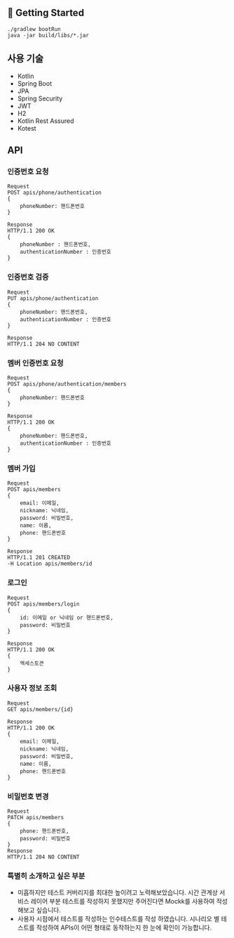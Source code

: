 ## 🚀 Getting Started

```
./gradlew bootRun
java -jar build/libs/*.jar
```

## 사용 기술
* Kotlin
* Spring Boot
* JPA
* Spring Security
* JWT
* H2
* Kotlin Rest Assured
* Kotest

## API
### 인증번호 요청
```
Request
POST apis/phone/authentication
{
    phoneNumber: 핸드폰번호
}

Response
HTTP/1.1 200 OK
{
    phoneNumber : 핸드폰번호,
    authenticationNumber : 인증번호
}
```

### 인증번호 검증
```
Request
PUT apis/phone/authentication
{
    phoneNumber: 핸드폰번호,
    authenticationNumber : 인증번호
}

Response
HTTP/1.1 204 NO CONTENT
```

### 멤버 인증번호 요청
```
Request
POST apis/phone/authentication/members
{
    phoneNumber: 핸드폰번호
}

Response
HTTP/1.1 200 OK
{
    phoneNumber: 핸드폰번호,
    authenticationNumber : 인증번호
}
```

### 멤버 가입
```
Request
POST apis/members
{
    email: 이메일,
    nickname: 닉네임,
    password: 비밀번호,
    name: 이름,
    phone: 핸드폰번호
}

Response
HTTP/1.1 201 CREATED
-H Location apis/members/id
```

### 로그인
```
Request
POST apis/members/login
{
    id: 이메일 or 닉네임 or 핸드폰번호,
    password: 비밀번호
}

Response
HTTP/1.1 200 OK
{
    엑세스토큰
}
```

### 사용자 정보 조회
```
Request
GET apis/members/{id}

Response
HTTP/1.1 200 OK
{
    email: 이메일,
    nickname: 닉네임,
    password: 비밀번호,
    name: 이름,
    phone: 핸드폰번호
}
```

### 비밀번호 변경
```
Request
PATCH apis/members
{
    phone: 핸드폰번호,
    password: 비밀번호
}
Response
HTTP/1.1 204 NO CONTENT
```
### 특별히 소개하고 싶은 부분
* 미흡하지만 테스트 커버리지를 최대한 높이려고 노력해보았습니다. 시간 관계상 서비스 레이어 부분 테스트를 작성하지 못했지만 주어진다면 Mockk를 사용하여 작성해보고 싶습니다.
* 사용자 시점에서 테스트를 작성하는 인수테스트를 작성 하였습니다. 시나리오 별 테스트를 작성하여 APIs이 어떤 형태로 동작하는지 한 눈에 확인이 가능합니다.
